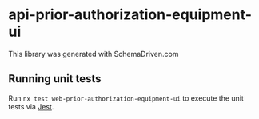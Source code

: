 
# api-prior-authorization-equipment-ui

This library was generated with SchemaDriven.com

## Running unit tests

Run `nx test web-prior-authorization-equipment-ui` to execute the unit tests via [Jest](https://jestjs.io).

